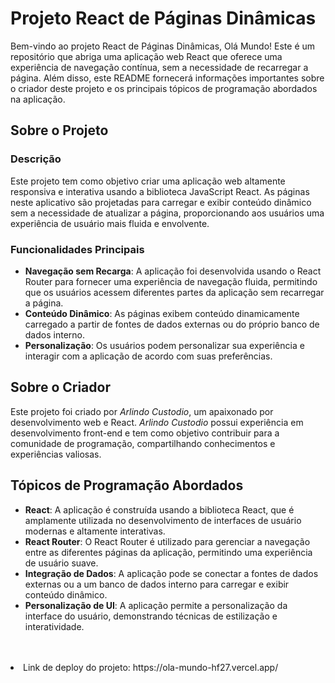  <h1>Projeto React de Páginas Dinâmicas</h1>

   <p>Bem-vindo ao projeto React de Páginas Dinâmicas, Olá Mundo! Este é um repositório que abriga uma aplicação web React que oferece uma experiência de navegação contínua, sem a necessidade de recarregar a página. Além disso, este README fornecerá informações importantes sobre o criador deste projeto e os principais tópicos de programação abordados na aplicação.</p>

   <h2>Sobre o Projeto</h2>

   <h3>Descrição</h3>

   <p>Este projeto tem como objetivo criar uma aplicação web altamente responsiva e interativa usando a biblioteca JavaScript React. As páginas neste aplicativo são projetadas para carregar e exibir conteúdo dinâmico sem a necessidade de atualizar a página, proporcionando aos usuários uma experiência de usuário mais fluida e envolvente.</p>

   <h3>Funcionalidades Principais</h3>

   <ul>
        <li><strong>Navegação sem Recarga</strong>: A aplicação foi desenvolvida usando o React Router para fornecer uma experiência de navegação fluida, permitindo que os usuários acessem diferentes partes da aplicação sem recarregar a página.</li>
        <li><strong>Conteúdo Dinâmico</strong>: As páginas exibem conteúdo dinamicamente carregado a partir de fontes de dados externas ou do próprio banco de dados interno.</li>
        <li><strong>Personalização</strong>: Os usuários podem personalizar sua experiência e interagir com a aplicação de acordo com suas preferências.</li>
    </ul>

   <h2>Sobre o Criador</h2>

   <p>Este projeto foi criado por <em>Arlindo Custodio</em>, um apaixonado por desenvolvimento web e React. <em>Arlindo Custodio</em> possui experiência em desenvolvimento front-end e tem como objetivo contribuir para a comunidade de programação, compartilhando conhecimentos e experiências valiosas.</p>

   <h2>Tópicos de Programação Abordados</h2>

   <ul>
        <li><strong>React</strong>: A aplicação é construída usando a biblioteca React, que é amplamente utilizada no desenvolvimento de interfaces de usuário modernas e altamente interativas.</li>
        <li><strong>React Router</strong>: O React Router é utilizado para gerenciar a navegação entre as diferentes páginas da aplicação, permitindo uma experiência de usuário suave.</li>
        <li><strong>Integração de Dados</strong>: A aplicação pode se conectar a fontes de dados externas ou a um banco de dados interno para carregar e exibir conteúdo dinâmico.</li>
        <li><strong>Personalização de UI</strong>: A aplicação permite a personalização da interface do usuário, demonstrando técnicas de estilização e interatividade.</li>
    </ul>
    <br><br>

   <li>Link de deploy do projeto: https://ola-mundo-hf27.vercel.app/</li>
